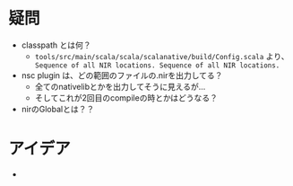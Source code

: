 
# 疑問
* classpath とは何？
  * `tools/src/main/scala/scala/scalanative/build/Config.scala` より、 ` Sequence of all NIR locations. Sequence of all NIR locations.`
* nsc plugin は、どの範囲のファイルの.nirを出力してる？
  * 全てのnativelibとかを出力してそうに見えるが...
  * そしてこれが2回目のcompileの時とかはどうなる？
* nirのGlobalとは？？



# アイデア
* 
